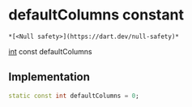 


# defaultColumns constant




    *[<Null safety>](https://dart.dev/null-safety)*


[int](https://api.flutter.dev/flutter/dart-core/int-class.html) const defaultColumns
  







## Implementation

```dart
static const int defaultColumns = 0;


```








